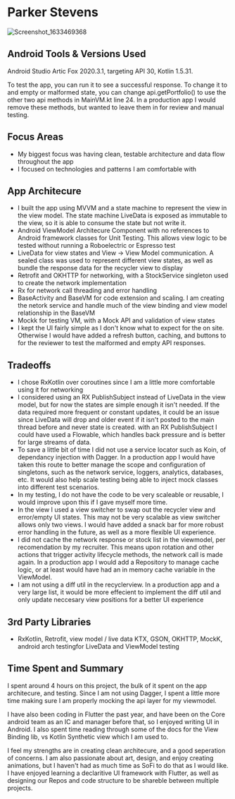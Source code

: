 # Parker Stevens
![Screenshot_1633469368](https://user-images.githubusercontent.com/3935227/136105360-f83ea005-60ad-4535-8096-9eaf25f34da6.png)

## Android Tools & Versions Used
Android Studio Artic Fox 2020.3.1, targeting API 30, Kotlin 1.5.31. 

To test the app, you can run it to see a successful response. To change it to and empty or malformed state, you can change api.getPortfolio() to use the other two api methods in MainVM.kt line 24. In a production app I would remove these methods, but wanted to leave them in for review and manual testing.

## Focus Areas
* My biggest focus was having clean, testable architecture and data flow throughout the app
* I focused on technologies and patterns I am comfortable with

## App Architecure
* I built the app using MVVM and a state machine to represent the view in the view model. The state machine LiveData is exposed as immutable to the view, so it is able to consume the state but not write it.
* Android ViewModel Architecure Component with no references to Android framework classes for Unit Testing. This allows view logic to be tested without running a Roboelectric or Espresso test
* LiveData for view states and View -> View Model communication. A sealed class was used to represent different view states, as well as bundle the response data for the recycler view to display
* Retrofit and OKHTTP for networking, with a StockService singleton used to create the network implementation
* Rx for network call threading and error handling
* BaseActivity and BaseVM for code extension and scaling. I am creating the netork service and handle much of the view binding and view model relationship in the BaseVM
* Mockk for testing VM, with a Mock API and validation of view states
* I kept the UI fairly simple as I don't know what to expect for the on site. Otherwise I would have added a refresh button, caching, and buttons to for the reviewer to test the malformed and empty API responses.

## Tradeoffs
* I chose RxKotlin over coroutines since I am a little more comfortable using it for networking
* I considered using an RX PublishSubject instead of LiveData in the view model, but for now the states are simple enough it isn't needed. If the data required more frequent or constant updates, it could be an issue since LiveData will drop and older event if it isn't posted to the main thread before and never state is created. with an RX PublishSubject I could have used a Flowable, which handles back pressure and is better for large streams of data.
* To save a little bit of time I did not use a service locator such as Koin, of dependancy injection with Dagger. In a production app I would have taken this route to better manage the scope and configuration of singletons, such as the network service, loggers, analytics, databases, etc. It would also help scale testing being able to inject mock classes into different test scenarios.
* In my testing, I do not have the code to be very scaleable or reusable, I would improve upon this if I gave myself more time.
* In the view I used a view switcher to swap out the recycler view and error/empty UI states. This may not be very scalable as view switcher allows only two views. I would have added a snack bar for more robust error handling in the future, as well as a more flexible UI experience.
* I did not cache the network response or stock list in the viewmodel, per recomendation by my recruiter. This means upon rotation and other actions that trigger activity lifecycle methods, the network call is made again. In a production app I would add a Repository to manage cache logic, or at least would have had an in memory cache variable in the ViewModel.
* I am not using a diff util in the recyclerview. In a production app and a very large list, it would be more effecient to implement the diff util and only update neccesary view positions for a better UI experience

## 3rd Party Libraries
* RxKotlin, Retrofit, view model / live data KTX, GSON, OKHTTP, MockK, android arch testingfor LiveData and ViewModel testing

## Time Spent and Summary
I spent around 4 hours on this project, the bulk of it spent on the app architecure, and testing. Since I am not using Dagger, I spent a little more time making sure I am properly mocking the api layer for my viewmodel. 

I have also been coding in Flutter the past year, and have been on the Core android team as an IC and manager before that, so I enjoyed writing UI in Android. I also spent time reading through some of the docs for the View Binding lib, vs Kotlin Synthetic view which I am used to.

I feel my strengths are in creating clean architecure, and a good seperation of concerns. I am also passionate about art, design, and enjoy creating animations, but I haven't had as much time as SoFi to do that as I would like. I have enjoyed learning a declaritive UI framework with Flutter, as well as designing our Repos and code structure to be shareble between multiple projects.
